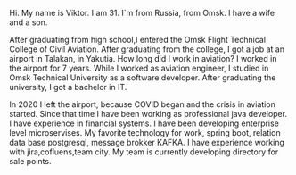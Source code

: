 Hi. My name is Viktor. I am 31. I`m from Russia, from Omsk. I have a wife and a son.

After graduating from high school,I entered the Omsk Flight Technical College of Civil Aviation.
After graduating from the college, I got a job at an airport in Talakan, in Yakutia.
How long did I work in aviation? I worked in the airport for 7 years.
While I worked as aviation engineer, I studied in Omsk Technical University as a software developer.
After graduating the university, I got a bachelor in IT.

In 2020 I left the airport, because COVID began and the crisis in aviation started.
Since that time I have been working as professional java developer. I have experience in financial systems. I have been
developing enterprise level microservises.
My favorite technology for work, spring boot, relation data base postgresql, message brokker KAFKA. I have experience
working with jira,cofluens,team city.
My team is currently developing directory for sale points.
